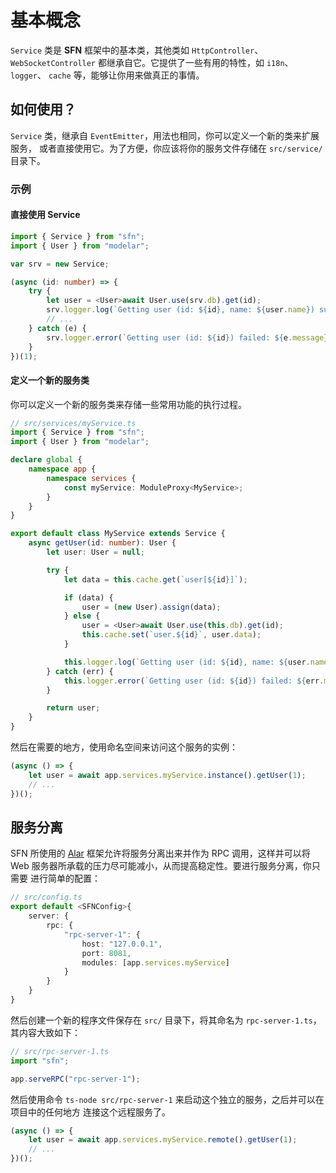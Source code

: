 <!-- title: 服务; order: 10 -->
# 基本概念

`Service` 类是 **SFN** 框架中的基本类，其他类如 `HttpController`、
`WebSocketController` 都继承自它。它提供了一些有用的特性，如 `i18n`、`logger`、
`cache` 等，能够让你用来做真正的事情。

## 如何使用？

`Service` 类，继承自 `EventEmitter`，用法也相同，你可以定义一个新的类来扩展服务，
或者直接使用它。为了方便，你应该将你的服务文件存储在 `src/service/` 目录下。

### 示例

#### 直接使用 Service

```typescript
import { Service } from "sfn";
import { User } from "modelar";

var srv = new Service;

(async (id: number) => {
    try {
        let user = <User>await User.use(srv.db).get(id);
        srv.logger.log(`Getting user (id: ${id}, name: ${user.name}) succeed.`);
        // ...
    } catch (e) {
        srv.logger.error(`Getting user (id: ${id}) failed: ${e.message}.`);
    }
})(1);
```

#### 定义一个新的服务类

你可以定义一个新的服务类来存储一些常用功能的执行过程。

```typescript
// src/services/myService.ts
import { Service } from "sfn";
import { User } from "modelar";

declare global {
    namespace app {
        namespace services {
            const myService: ModuleProxy<MyService>;
        }
    }
}

export default class MyService extends Service {
    async getUser(id: number): User {
        let user: User = null;

        try {
            let data = this.cache.get(`user[${id}]`);

            if (data) {
                user = (new User).assign(data);
            } else {
                user = <User>await User.use(this.db).get(id);
                this.cache.set(`user.${id}`, user.data);
            }

            this.logger.log(`Getting user (id: ${id}, name: ${user.name}) succeed.`);
        } catch (err) {
            this.logger.error(`Getting user (id: ${id}) failed: ${err.message}.`);
        }

        return user;
    }
}
```

然后在需要的地方，使用命名空间来访问这个服务的实例：

```typescript
(async () => {
    let user = await app.services.myService.instance().getUser(1);
    // ...
})();
```

## 服务分离

SFN 所使用的 [Alar](https://github.com/hyurl/alar) 框架允许将服务分离出来并作为 RPC 
调用，这样并可以将 Web 服务器所承载的压力尽可能减小，从而提高稳定性。要进行服务分离，你只需要
进行简单的配置：

```typescript
// src/config.ts
export default <SFNConfig>{
    server: {
        rpc: {
            "rpc-server-1": {
                host: "127.0.0.1",
                port: 8081,
                modules: [app.services.myService]
            }
        }
    }
}
```

然后创建一个新的程序文件保存在 `src/` 目录下，将其命名为 `rpc-server-1.ts`，其内容大致如下：

```typescript
// src/rpc-server-1.ts
import "sfn";

app.serveRPC("rpc-server-1");
```

然后使用命令 `ts-node src/rpc-server-1` 来启动这个独立的服务，之后并可以在项目中的任何地方
连接这个远程服务了。

```typescript
(async () => {
    let user = await app.services.myService.remote().getUser(1);
    // ...
})();
```